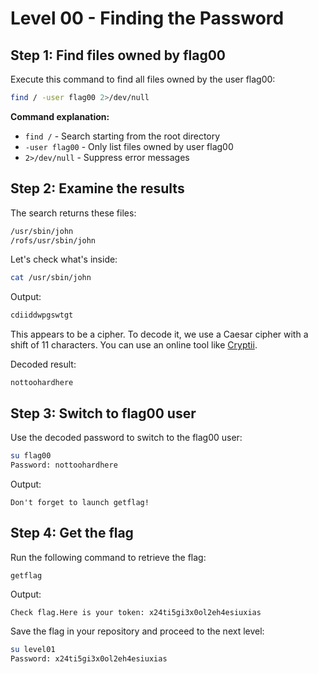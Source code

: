 # Level 00 - Finding the Password

## Step 1: Find files owned by flag00

Execute this command to find all files owned by the user flag00:

```sh
find / -user flag00 2>/dev/null
```

**Command explanation:**
- `find /` - Search starting from the root directory
- `-user flag00` - Only list files owned by user flag00
- `2>/dev/null` - Suppress error messages

## Step 2: Examine the results

The search returns these files:
```sh
/usr/sbin/john
/rofs/usr/sbin/john
```

Let's check what's inside:
```sh
cat /usr/sbin/john
```

Output:
```sh
cdiiddwpgswtgt
```

This appears to be a cipher. To decode it, we use a Caesar cipher with a shift of 11 characters. You can use an online tool like [Cryptii](https://cryptii.com/pipes/caesar-cipher).

Decoded result:
```
nottoohardhere
```

## Step 3: Switch to flag00 user

Use the decoded password to switch to the flag00 user:
```sh
su flag00
Password: nottoohardhere
```

Output:
```
Don't forget to launch getflag!
```

## Step 4: Get the flag

Run the following command to retrieve the flag:
```sh
getflag
```

Output:
```
Check flag.Here is your token: x24ti5gi3x0ol2eh4esiuxias
```

Save the flag in your repository and proceed to the next level:
```sh
su level01
Password: x24ti5gi3x0ol2eh4esiuxias
```
